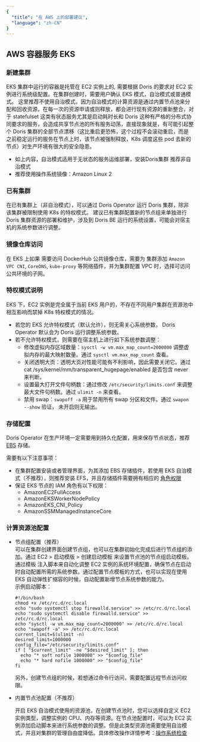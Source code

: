 ```yaml
---
{
  "title": "在 AWS 上的部署建议",
  "language": "zh-CN"
}
---
```


<!-- 
Licensed to the Apache Software Foundation (ASF) under one
or more contributor license agreements.  See the NOTICE file
distributed with this work for additional information
regarding copyright ownership.  The ASF licenses this file
to you under the Apache License, Version 2.0 (the
"License"); you may not use this file except in compliance
with the License.  You may obtain a copy of the License at

  http://www.apache.org/licenses/LICENSE-2.0

Unless required by applicable law or agreed to in writing,
software distributed under the License is distributed on an
"AS IS" BASIS, WITHOUT WARRANTIES OR CONDITIONS OF ANY
KIND, either express or implied.  See the License for the
specific language governing permissions and limitations
under the License.
-->


## AWS 容器服务 EKS

### 新建集群
EKS 集群中运行的容器是托管在 EC2 实例上的, 需要根据 Doris 的要求对 EC2 实例进行系统级配置。在集群创建时，需要用户确认 EKS 模式，自治模式或普通模式。
这里推荐不使用自治模式，因为自治模式的计算资源是通过内置节点池来分配和回收资源，在每一次的资源申请或则释放，都会进行现有资源的重新整合，对于 statefulset 这类有状态服务尤其是启动耗时长和 Doris 这种有严格的分布式协同要求的服务，会造成共享节点池的所有服务动荡，直接现象就是，有可能引起整个 Doris 集群的全部节点漂移（这比重启更恐怖，这个过程不会滚动重启，而是之前稳定运行的服务在节点上时，该节点被强制释放，K8s 调度这些 pod 去新的节点）对生产环境有很大的安全隐患。  
- 如上内容，自治模式适用于无状态的服务运维部署，安装Doris集群 推荐非自治模式
- 推荐使用操作系统镜像：Amazon Linux 2

### 已有集群

在已有集群上（非自治模式），可以通过 Doris Operator 运行 Doris 集群，除非该集群被限制使用 K8s 的特权模式。
建议已有集群配置新的节点组来单独进行 Doris 集群资源的部署和维护，涉及到 Doris BE 运行的系统设置，可能会对宿主机的系统参数进行调整。

### 镜像仓库访问  

在 EKS 上如果 需要访问 DockerHub 公共镜像仓库，需要为 集群添加 `Amazon VPC CNI`, `CoreDNS`, `kube-proxy` 等网络插件，并为集群配置 VPC 时，选择可访问公共环境的子网。

### 特权模式说明  

EKS 下，EC2 实例是完全属于当前 EKS 用户的，不存在不同用户集群在资源池中相互影响而禁掉 K8s 特权模式的情况。  

- 若您的 EKS 允许特权模式（默认允许），则无需关心系统参数， Doris Operator 默认会为 Doris 运行调整系统参数。
- 若不允许特权模式，则需要在宿主机上进行如下系统参数调整：  
  - 修改虚拟内存区域数量：`sysctl -w vm.max_map_count=2000000` 调整虚拟内存的最大映射数量。通过 `sysctl vm.max_map_count` 查看。
  - 关闭透明大页：透明大页对性能可能有不利影响，因此需要关闭它。通过 cat /sys/kernel/mm/transparent_hugepage/enabled  是否包含 never 来判断。
  - 设置最大打开文件句柄数：通过修改 `/etc/security/limits.conf` 来调整最大文件句柄数。通过 `ulimit -n` 来查看。
  - 禁用 swap：`swapoff -a` 用于禁用所有 swap 分区和文件。通过 `swapon --show` 验证， 未开启则无输出。

### 存储配置  

Doris Operator 在生产环境一定需要用到持久化配置，用来保存节点状态，推荐 [EBS](https://aws.amazon.com/ebs) 存储。

需要有以下注意事项：  

- 在集群配置安装或者管理界面，为其添加 EBS 存储插件，若使用 EKS 自治模式（不推荐），则推荐安装 EFS，并且存储插件需要拥有相应的 [角色权限](https://docs.aws.amazon.com/eks/latest/userguide/ebs-csi.html)
- 保证 EKS 节点的 IAM 角色有以下权限：
  - AmazonEC2FullAccess
  - AmazonEKSWorkerNodePolicy
  - AmazonEKS_CNI_Policy
  - AmazonSSMManagedInstanceCore

### 计算资源池配置

- 节点组配置（推荐）  
  可以在集群创建界面创建节点组，也可以在集群初始化完成后进行节点组的添加。通过 EC2 > 启动模版 > 创建启动模板 来设置节点池的节点组启动模板。通过模板 注入脚本来自动化调整 EC2 实例的系统环境配置，确保节点在启动时自动配置所需的系统参数。通过配置节点模板的方式，也可以实现在使用 EKS 自动弹性扩缩容的时候，自动配置新增节点系统参数的能力。  
  示例启动脚本： 

  ```shell
  #!/bin/bash
  chmod +x /etc/rc.d/rc.local
  echo "sudo systemctl stop firewalld.service" >> /etc/rc.d/rc.local
  echo "sudo systemctl disable firewalld.service" >> /etc/rc.d/rc.local
  echo "sysctl -w vm.max_map_count=2000000" >> /etc/rc.d/rc.local
  echo "swapoff -a" >> /etc/rc.d/rc.local
  current_limit=$(ulimit -n)
  desired_limit=1000000
  config_file="/etc/security/limits.conf"
  if [ "$current_limit" -ne "$desired_limit" ]; then
    echo "* soft nofile 1000000" >> "$config_file"
    echo "* hard nofile 1000000" >> "$config_file"
  fi
  ```
  另外，创建节点组的时候，若想通过命令行访问，需要配置远程节点访问权限。

- 内置节点池配置（不推荐）  

  开启 EKS 自治模式使用的资源池，在创建节点池时，您可以选择自定义 EC2 实例类型，调整实例的 CPU、内存等资源。在节点池配置时，可以为 EC2 实例添加启动脚本来进行系统参数的调整。但是此类型资源池需要使用自治模式，并且对集群的管理自由度降低。具体修改操作详情参考：[操作系统检查](../../install/preparation/os-checking.md)



